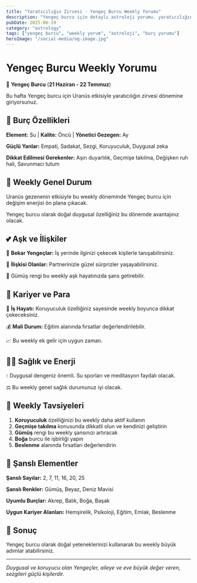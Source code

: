 ```yaml
---
title: "Yaratıcılığın Zirvesi - Yengeç Burcu Weekly Yorumu"
description: "Yengeç burcu için detaylı astroloji yorumu. yaratıcılığın zirvesi konusunda rehberlik."
pubDate: 2025-06-19
category: "astrology"
tags: ["yengeç burcu", "weekly yorum", "astroloji", "burç yorumu"]
heroImage: "/social-media/og-image.jpg"
---
```


# Yengeç Burcu Weekly Yorumu

🦀 **Yengeç Burcu** (**21 Haziran - 22 Temmuz**)

Bu hafta Yengeç burcu için Uranüs etkisiyle yaratıcılığın zirvesi dönemine giriyorsunuz.

## 🌟 Burç Özellikleri

**Element:** Su | **Kalite:** Öncü | **Yönetici Gezegen:** Ay

**Güçlü Yanlar:** Empati, Sadakat, Sezgi, Koruyuculuk, Duygusal zeka

**Dikkat Edilmesi Gerekenler:** Aşırı duyarlılık, Geçmişe takılma, Değişken ruh hali, Savunmacı tutum

## 💫 Weekly Genel Durum

Uranüs gezenenin etkisiyle bu weekly döneminde Yengeç burcu için değişim enerjisi ön plana çıkacak.

Yengeç burcu olarak doğal duygusal özelliğiniz bu dönemde avantajınız olacak.

## 💕 Aşk ve İlişkiler

💖 **Bekar Yengeçlar:** İş yerinde ilginizi çekecek kişilerle tanışabilirsiniz.

💑 **İlişkisi Olanlar:** Partnerinizle güzel sürprizler yaşayabilirsiniz.

🌹 Gümüş rengi bu weekly aşk hayatınızda şans getirebilir.

## 💼 Kariyer ve Para

🚀 **İş Hayatı:** Koruyuculuk özelliğiniz sayesinde weekly boyunca dikkat çekeceksiniz.

💰 **Mali Durum:** Eğitim alanında fırsatlar değerlendirilebilir.

📈 Bu weekly ek gelir için uygun zaman.

## 🏃‍♀️ Sağlık ve Enerji

💧 Duygusal dengeniz önemli. Su sporları ve meditasyon faydalı olacak.

⚖️ Bu weekly genel sağlık durumunuz iyi olacak.

## 🎯 Weekly Tavsiyeleri

1. **Koruyuculuk** özelliğinizi bu weekly daha aktif kullanın
2. **Geçmişe takılma** konusunda dikkatli olun ve kendinizi geliştirin
3. **Gümüş** rengi bu weekly şansınızı artıracak
4. **Boğa** burcu ile işbirliği yapın
5. **Beslenme** alanında fırsatları değerlendirin

## 🔮 Şanslı Elementler

**Şanslı Sayılar:** 2, 7, 11, 16, 20, 25

**Şanslı Renkler:** Gümüş, Beyaz, Deniz Mavisi

**Uyumlu Burçlar:** Akrep, Balık, Boğa, Başak

**Uygun Kariyer Alanları:** Hemşirelik, Psikoloji, Eğitim, Emlak, Beslenme

## 💫 Sonuç

Yengeç burcu olarak doğal yeteneklerinizi kullanarak bu weekly büyük adımlar atabilirsiniz.

---

*Duygusal ve koruyucu olan Yengeçler, aileye ve eve büyük değer veren, sezgileri güçlü kişilerdir.*
